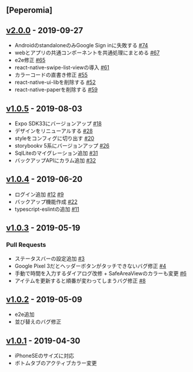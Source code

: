 <a name="Peperomia"></a>
## [Peperomia]


<a name="v2.0.0"></a>
## [v2.0.0] - 2019-09-27
- AndroidのstandaloneのみGoogle Sign inに失敗する [#74](https://github.com/wheatandcat/Peperomia/issues/74)
- webとアプリの共通コンポーネントを共通処理にまとめる [#67](https://github.com/wheatandcat/Peperomia/issues/67)
- e2e修正 [#65](https://github.com/wheatandcat/Peperomia/issues/65)
- react-native-swipe-list-viewの導入 [#61](https://github.com/wheatandcat/Peperomia/issues/61)
- カラーコードの直書き修正 [#55](https://github.com/wheatandcat/Peperomia/issues/55)
- react-native-ui-libを削除する [#52](https://github.com/wheatandcat/Peperomia/issues/52)
- react-native-paperを削除する [#59](https://github.com/wheatandcat/Peperomia/issues/59)

<a name="v1.0.5"></a>
## [v1.0.5] - 2019-08-03
- Expo SDK33にバージョンアップ [#18](https://github.com/wheatandcat/Peperomia/issues/18)
- デザインをリニューアルする [#28](https://github.com/wheatandcat/Peperomia/issues/28)
- styleをコンフィグに切り出す [#20](https://github.com/wheatandcat/Peperomia/issues/20)
- storybookv 5系にバージョンアップ [#26](https://github.com/wheatandcat/Peperomia/issues/26)
- SqlLiteのマイグレーション追加 [#31](https://github.com/wheatandcat/Peperomia/issues/31)
- バックアップAPIにカラム追加 [#32](https://github.com/wheatandcat/Peperomia/issues/32)


<a name="v1.0.4"></a>
## [v1.0.4] - 2019-06-20
- ログイン追加 [#12](https://github.com/wheatandcat/Peperomia/issues/12) [#9](https://github.com/wheatandcat/Peperomia/issues/16)
- バックアップ機能作成 [#22](https://github.com/wheatandcat/Peperomia/issues/13)
- typescript-eslintの追加 [#11](https://github.com/wheatandcat/Peperomia/issues/10)


<a name="v1.0.3"></a>
## [v1.0.3] - 2019-05-19
### Pull Requests
- ステータスバーの設定追加 [#3](https://github.com/wheatandcat/Peperomia/issues/2)
- Google Pixel 3だとヘッダーボタンがタッチできないバグ修正 [#4](https://github.com/wheatandcat/Peperomia/issues/1)
- 手動で時間を入力するダイアログ改修 + SafeAreaViewのカラーも変更 [#6](https://github.com/wheatandcat/Peperomia/issues/5)
- アイテムを更新すると順番が変わってしまうバグ修正 [#8](https://github.com/wheatandcat/Peperomia/issues/7)


<a name="v1.0.2"></a>
## [v1.0.2] - 2019-05-09
- e2e追加
- 並び替えのバグ修正

<a name="v1.0.1"></a>
## [v1.0.1] - 2019-04-30
- iPhoneSEのサイズに対応
- ボトムタブのアクティブカラー変更

[Unreleased]: https://github.com/wheatandcat/Peperomia/compare/v2.0.0...HEAD
[v2.0.0]: https://github.com/wheatandcat/Peperomia/compare/v1.0.5...v2.0.0
[v1.0.5]: https://github.com/wheatandcat/Peperomia/compare/v1.0.4...v1.0.5
[v1.0.4]: https://github.com/wheatandcat/Peperomia/compare/v1.0.3...v1.0.4
[v1.0.3]: https://github.com/wheatandcat/Peperomia/compare/v1.0.2...v1.0.3
[v1.0.2]: https://github.com/wheatandcat/Peperomia/compare/push...v1.0.2
[push]: https://github.com/wheatandcat/Peperomia/compare/v1.0.1...push
[v1.0.1]: https://github.com/wheatandcat/Peperomia/compare/v1.0.0...v1.0.1
